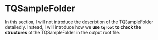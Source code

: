 # TQSampleFolder

In this section, I will not introduce the description of the TQSampleFolder detailedly. Instead, I will introduce how we **use `tqroot` to check the structures** of the TQSampleFolder in the output root file. 



